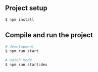 ## Project setup

```bash
$ npm install
```

## Compile and run the project

```bash
# development
$ npm run start

# watch mode
$ npm run start:dev

